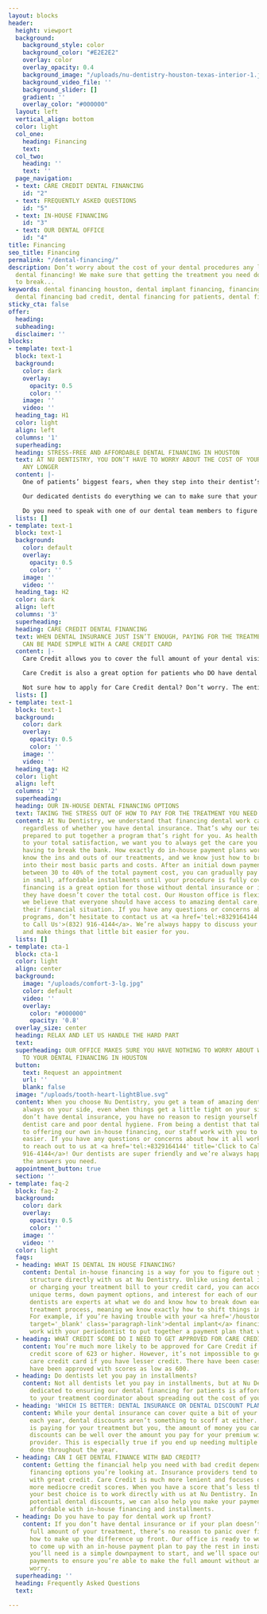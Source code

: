 ```yaml
---
layout: blocks
header:
  height: viewport
  background:
    background_style: color
    background_color: "#E2E2E2"
    overlay: color
    overlay_opacity: 0.4
    background_image: "/uploads/nu-dentistry-houston-texas-interior-1.jpg"
    background_video_file: ''
    background_slider: []
    gradient: ''
    overlay_color: "#000000"
  layout: left
  vertical_align: bottom
  color: light
  col_one:
    heading: Financing
    text: 
  col_two:
    heading: ''
    text: ''
  page_navigation:
  - text: CARE CREDIT DENTAL FINANCING
    id: "2"
  - text: FREQUENTLY ASKED QUESTIONS
    id: "5"
  - text: IN-HOUSE FINANCING
    id: "3"
  - text: OUR DENTAL OFFICE
    id: "4"
title: Financing
seo_title: Financing
permalink: "/dental-financing/"
description: Don’t worry about the cost of your dental procedures any longer with
  dental financing! We make sure that getting the treatment you need doesn’t have
  to break...
keywords: dental financing houston, dental implant financing, financing dental work,
  dental financing bad credit, dental financing for patients, dental financing optio...
sticky_cta: false
offer:
  heading: 
  subheading: 
  disclaimer: ''
blocks:
- template: text-1
  block: text-1
  background:
    color: dark
    overlay:
      opacity: 0.5
      color: ''
    image: ''
    video: ''
  heading_tag: H1
  color: light
  align: left
  columns: '1'
  superheading: 
  heading: STRESS-FREE AND AFFORDABLE DENTAL FINANCING IN HOUSTON
  text: AT NU DENTISTRY, YOU DON’T HAVE TO WORRY ABOUT THE COST OF YOUR DENTAL PROCEDURES
    ANY LONGER
  content: |-
    One of patients’ biggest fears, when they step into their dentist’s office, isn’t their upcoming <a href='/houston-tx/restorative-dentistry/cavity-fillings/' target='_blank' class='paragraph-link'>cavity filling</a>, tooth extraction, or implant surgery—it’s how they’re going to pay for it. Even with a good <a href='/dental-insurance/' target='_blank' class='paragraph-link'>dental insurance plan</a>, there’s no guarantee that everything will be fully covered. So, what’s there for you to do when you need immediate treatment? At Nu Dentistry, we offer multiple dental financing options to ensure that you never have to put off your necessary visits again!

    Our dedicated dentists do everything we can to make sure that your treatments are always affordable, from approved insurance providers and Care Credit to our in-house financing programs. We’re fully prepared to work with you, discussing your choices and opportunities so you can make the right economic decision for your wallet.

    Do you need to speak with one of our dental team members to figure out what’s best for your current situation? Call our office at <a href='tel:+8329164144' title='Click to Call Us'>(832) 916-4144</a> today, and we’ll make the whole thing simple and easy for you.
  lists: []
- template: text-1
  block: text-1
  background:
    color: default
    overlay:
      opacity: 0.5
      color: ''
    image: ''
    video: ''
  heading_tag: H2
  color: dark
  align: left
  columns: '3'
  superheading: 
  heading: CARE CREDIT DENTAL FINANCING
  text: WHEN DENTAL INSURANCE JUST ISN’T ENOUGH, PAYING FOR THE TREATMENTS YOU NEED
    CAN BE MADE SIMPLE WITH A CARE CREDIT CARD
  content: |-
    Care Credit allows you to cover the full amount of your dental visit on their service credit card. You then make payments in manageable monthly installments. There’s no expiration date on your Care Credit account, so you can continue to get the treatments you need without the added stress of waiting for approval again.

    Care Credit is also a great option for patients who DO have dental insurance. We all know that insurance providers don’t always cover the full amounts, and the copayments they leave behind can still be a shock. As a dentist that takes Care Credit, however, you can charge the total copayment with us on your Care Credit card without having to rush to the bank.

    Not sure how to apply for Care Credit dental? Don’t worry. The entire process is super simple. All you have to do is follow their intuitive instructions online, and your dental care credit card will be on its way as soon as your application is approved. You’ll be able to start using your account with Care Credit dental providers, including us at Nu Dentistry, right away! Care Credit can be used even before the card arrives!
  lists: []
- template: text-1
  block: text-1
  background:
    color: dark
    overlay:
      opacity: 0.5
      color: ''
    image: ''
    video: ''
  heading_tag: H2
  color: light
  align: left
  columns: '2'
  superheading: 
  heading: OUR IN-HOUSE DENTAL FINANCING OPTIONS
  text: TAKING THE STRESS OUT OF HOW TO PAY FOR THE TREATMENT YOU NEED
  content: At Nu Dentistry, we understand that financing dental work can be stressful,
    regardless of whether you have dental insurance. That’s why our team is fully
    prepared to put together a program that’s right for you. As health providers dedicated
    to your total satisfaction, we want you to always get the care you need without
    having to break the bank. How exactly do in-house payment plans work? Our dentists
    know the ins and outs of our treatments, and we know just how to break them down
    into their most basic parts and costs. After an initial down payment, usually
    between 30 to 40% of the total payment cost, you can gradually pay the rest back
    in small, affordable installments until your procedure is fully covered. In-house
    financing is a great option for those without dental insurance or if the insurance
    they have doesn’t cover the total cost. Our Houston office is flexible because
    we believe that everyone should have access to amazing dental care, no matter
    their financial situation. If you have any questions or concerns about our payment
    programs, don’t hesitate to contact us at <a href='tel:+8329164144' title='Click
    to Call Us'>(832) 916-4144</a>. We’re always happy to discuss your financial options
    and make things that little bit easier for you.
  lists: []
- template: cta-1
  block: cta-1
  color: light
  align: center
  background:
    image: "/uploads/comfort-3-lg.jpg"
    color: default
    video: ''
    overlay:
      color: "#000000"
      opacity: '0.8'
  overlay_size: center
  heading: RELAX AND LET US HANDLE THE HARD PART
  text: 
  superheading: OUR OFFICE MAKES SURE YOU HAVE NOTHING TO WORRY ABOUT WHEN IT COMES
    TO YOUR DENTAL FINANCING IN HOUSTON
  button:
    text: Request an appointment
    url: ''
    blank: false
  image: "/uploads/tooth-heart-lightBlue.svg"
  content: When you choose Nu Dentistry, you get a team of amazing dentists who are
    always on your side, even when things get a little tight on your side. If you
    don’t have dental insurance, you have no reason to resign yourself to infrequent
    dentist care and poor dental hygiene. From being a dentist that takes Care Credit
    to offering our own in-house financing, our staff work with you to make everything
    easier. If you have any questions or concerns about how it all works, don’t hesitate
    to reach out to us at <a href='tel:+8329164144' title='Click to Call Us'>(832)
    916-4144</a>! Our dentists are super friendly and we’re always happy to give you
    the answers you need.
  appointment_button: true
  section: ''
- template: faq-2
  block: faq-2
  background:
    color: dark
    overlay:
      opacity: 0.5
      color: ''
    image: ''
    video: ''
  color: light
  faqs:
  - heading: WHAT IS DENTAL IN HOUSE FINANCING?
    content: Dental in-house financing is a way for you to figure out your financing
      structure directly with us at Nu Dentistry. Unlike using dental insurance coverage
      or charging your treatment bill to your credit card, you can access our office’s
      unique terms, down payment options, and interest for each of our services. Our
      dentists are experts at what we do and know how to break down each part of the
      treatment process, meaning we know exactly how to shift things in your favor.
      For example, if you’re having trouble with your <a href='/houston-tx/restorative-dentistry/dental-implants/'
      target='_blank' class='paragraph-link'>dental implant</a> financing, you can
      work with your periodontist to put together a payment plan that works for everyone!
  - heading: WHAT CREDIT SCORE DO I NEED TO GET APPROVED FOR CARE CREDIT?
    content: You’re much more likely to be approved for Care Credit if you have a
      credit score of 623 or higher. However, it’s not impossible to get their dental
      care credit card if you have lesser credit. There have been cases where patients
      have been approved with scores as low as 600.
  - heading: Do dentists let you pay in installments?
    content: Not all dentists let you pay in installments, but at Nu Dentistry, we’re
      dedicated to ensuring our dental financing for patients is affordable. Talk
      to your treatment coordinator about spreading out the cost of your treatment.
  - heading: 'WHICH IS BETTER: DENTAL INSURANCE OR DENTAL DISCOUNT PLAN?'
    content: While your dental insurance can cover quite a bit of your dental bill
      each year, dental discounts aren’t something to scoff at either. While no one
      is paying for your treatment but you, the amount of money you can save from
      discounts can be well over the amount you pay for your premium with an insurance
      provider. This is especially true if you end up needing multiple treatments
      done throughout the year.
  - heading: CAN I GET DENTAL FINANCE WITH BAD CREDIT?
    content: Getting the financial help you need with bad credit depends on the dental
      financing options you’re looking at. Insurance providers tend to love patients
      with great credit. Care Credit is much more lenient and focuses on people with
      more mediocre credit scores. When you have a score that’s less than stellar,
      your best choice is to work directly with us at Nu Dentistry. In addition to
      potential dental discounts, we can also help you make your payment plan more
      affordable with in-house financing and installments.
  - heading: Do you have to pay for dental work up front?
    content: If you don’t have dental insurance or if your plan doesn’t cover the
      full amount of your treatment, there’s no reason to panic over figuring out
      how to make up the difference up front. Our office is ready to work with you
      to come up with an in-house payment plan to pay the rest in installments. All
      you’ll need is a simple downpayment to start, and we’ll space out the other
      payments to ensure you’re able to make the full amount without any stress or
      worry.
  superheading: ''
  heading: Frequently Asked Questions
  text: 

---
```

